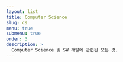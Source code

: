 ```yaml
---
layout: list
title: Computer Science
slug: cs
menu: true
submenu: true
order: 3
description: >
  Computer Science 및 SW 개발에 관련된 모든 것.  
---
```

